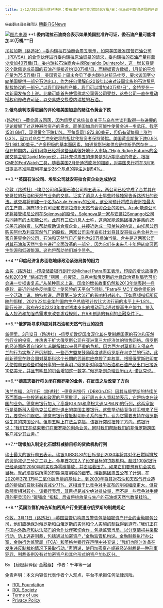 ```yaml
---
title: 3/12/2022国际财经快讯：委石油产量可能增加40万桶/日；俄乌谈判取得进展的评论和美国加息的赌注令黄金下跌
---
```

`秘密翻译组金融团队` [轉載自GNews](https://gnews.org/zh-hans/2151909/)

![](https://assets.gnews.org/wp-content/uploads/2022/03/图片1-78.png)[图片来源](https://dzm0ugdauank9.cloudfront.net)
**1.****委内瑞拉石油商会表示如果美国批准许可证，委石油产量可能增加****40****万桶****/****日**

[加拉加斯（路透社）–委内瑞拉石油商会周五表示，如果美国批准国营石油公司（PDVSA）的合作伙伴进行委内瑞拉原油贸易的请求，委内瑞拉的石油产量将至少增加40万桶/日。委内瑞拉石油商会主席Reinaldo Quintero说，这一增长将使这个欧佩克成员国的石油产量接近约120万桶/日，而根据官方数据，1月份的平均产量为75.5万桶/日。美国官员上周末会见了委内瑞拉总统马杜罗，要求该国至少向美国提供一部分石油出口，作为任何缓解自2019年以来对该国实施的石油贸易制裁协议的一部分。”以我们现有的产能，我们可以增加40万桶/日”，金特罗在一次新闻发布会上说。此举可能首先使雪佛龙公司等公司受益，这些公司一直在推动授权和修改许可证，以交易或交换委内瑞拉的石油。](https://www.oann.com/venezuela-could-add-400000-bpd-to-oil-output-if-u-s-approves-licenses-petroleum-chamber/)

**2.****俄乌****谈判****取得进展的评论和****美国加息的赌注令黄金下跌**

[(路透社）–黄金周五回落，因为俄罗斯总统普京关于与乌克兰谈判取得一些进展的评论缓解了对这种避险资产的需求，而美国加息的可能性使黄金进一步承压。截至1531 GMT，现货黄金下跌1.1%，至每盎司1,973.80美元，但仍有望每周上涨约0.3%，因为对乌克兰冲突进程的担忧使投资者保持警惕。美国黄金期货下跌0.9%至1,981.80美元。”许多积极的基本面因素，如通货膨胀和供应链中断仍然存在……但在短期内，我们可能已经将这些因素很好地计入市场，”High Ridge Futures的金属交易主管David Meger说，并补充说周五的走势是对近期高点的修正。根据CME的FedWatch工具，随着美国2月份通货膨胀的加剧，对美国央行将在3月16日提高基准隔夜利率至少25个基点的押注达到94%。](https://www.oann.com/gold-dips-on-rate-hike-bets-set-for-weekly-rise-on-ukraine/)

**3.****英国石油公司、埃尼公司就安哥拉合资企业达成协议**

[伦敦（路透社）–埃尼公司和英国石油公司周五表示，两公司已经完成了合并其在安哥拉的石油和天然气业务的交易，证实了消息人士早些时候独家告诉路透社的说法。该交易将创建一个名为Azule Energy的公司，该公司预计将成为安哥拉最大的生产商，拥有16个许可证和安哥拉液化天然气合资企业的股份。Azule能源公司还将接管埃尼公司在Solenova的股份，Solenova是一家与安哥拉Sonangol公司共同持有的太阳能公司。此前有三位消息人士称，这两家能源集团接近筹集约25亿美元的融资，以帮助资助该合资企业，并接近达成一项单独的协议，由埃尼公司购买阿尔及利亚天然气厂的股权。两家公司去年宣布计划将其安哥拉业务合并为一家自筹资金的公司，石油和天然气日产量约为20万桶油当量。合并是这两家公司对其石油和天然气业务进行全面改革的一部分，因为它们在未来几十年将转向可再生能源和低碳能源。这也将帮助他们减少债务。](https://www.oann.com/exclusive-bp-eni-clinch-deal-on-angola-joint-venture/)

**4.****印度经济复苏面临地缘政治紧张局势的阻力**

[孟买（路透社）–印度储备银行副行长Michael Patra周五表示，印度的增长故事仍然和2013年 “缩减恐慌 “期间一样疲软，乌克兰和俄罗斯的地缘政治紧张局势可能会进一步损害复苏。”从某种意义上说，印度的增长故事仍然和2013年缩表时一样疲软。最近的战争反响事实上使风险的天平向下倾斜，”Patra在IMC工商会组织的一个活动上说。帕特拉说，尽管第三波大流行的影响相对较小，正如高频指标所反映的那样，2021/22年全年的国内生产总值预计仅比大流行前的水平上升1.8%。副行长说，政府在2022/23年度对资本支出的推动可以通过提高生产能力、挤入私人投资和加强总需求来改变游戏规则，在RBI创造的有利的金融条件下。](https://www.oann.com/india-growth-recovery-faces-headwinds-from-geopolitical-tensions-says-patra/)

**5.****俄罗斯寻求印度对其石油和天然气行业的投资**

[新德里，3月12日（路透社）–俄罗斯敦促印度深化其在受制裁国家的石油和天然气行业的投资，并热衷于扩大俄罗斯公司在亚洲第三大经济体的销售网络。俄罗斯的经济面临着自1991年苏联解体以来最严重的危机，因为西方对莫斯科入侵乌克兰的行为实施了严厉制裁。一些西方盟友鼓励印度谴责俄罗斯在乌克兰的行动，此前新德里在联合国对莫斯科这个长期的武器供应商投了弃权票。根据俄罗斯驻印度大使馆周五晚些时候分享的一份声明，”俄罗斯对印度的石油和石油产品出口已接近10亿美元，并且有明显的机会增加这一数字，”俄罗斯副总理亚历山大-诺瓦克说。](https://www.reuters.com/business/energy/russia-seeks-indian-investment-its-oil-gas-sector-2022-03-12/)

**6.****德意志银行将关闭在俄罗斯的业务，在反击之后改变了方向**

[法兰克福，3月11日（路透社）–德意志银行（DBKGn.DE）因其与俄罗斯的持续关系而面临一些投资者和政客的严厉批评，该行周五出人意料地表示，它将结束在该国的业务。德意志银行加入了高盛(GS.N)和摩根大通(JPM.N)的行列，这两家银行是莫斯科入侵乌克兰后首批退出的美国主要银行。这些举动给竞争对手带来了压力，要求他们跟进。德意志银行曾抵制切断关系的压力，认为它需要支持在俄罗斯做生意的跨国公司。但周五晚上在法兰克福，该银行突然扭转了方向。该银行说：”我们正在结束我们在俄罗斯的剩余业务，同时我们帮助我们的非俄罗斯跨国客户减少其业务。”](https://www.reuters.com/business/deutsche-bank-ceo-gets-20-pay-rise-2021-2022-03-11/)

**7.****瑞银加入制定化石燃料减排目标的贷款机构行列**

[瑞士最大的银行周五表示，瑞银(UBSG.S)的目标是到2030年将其对化石燃料排放的资助减少三分之二以上，今年首次加入了设定目标的贷款机构。超过100家银行已经承诺在2050年前实现净零碳排放，并面临着压力，如果它们要想有机会实现目标，就必须提供所需的短期深度削减的细节。瑞银集团周五公布了计划，在2020年378.1万吨二氧化碳当量的基线上，到2030年将其对石油和天然气行业造成的排放的贷款书融资减少71%。这相当于比竞争对手宣布的削减幅度更大，但贷款额度相对较小。该银行表示，其目标是减少绝对排放量，而不是一些竞争对手使用的更灵活的 “碳强度 “指标，后者将排放量与生产的石油或天然气数量挂钩。](https://www.reuters.com/markets/europe/ubs-joins-lenders-setting-fossil-fuel-emissions-cutting-goals-2022-03-11/)

**8.****英国监管机构告知加密资产行业要遵守俄罗斯的制裁规定**

[伦敦，3月11日（路透社）–英国监管机构周五警告包括加密资产行业的金融服务公司，他们应确保对俄罗斯和白俄罗斯的实体和个人实施的制裁得到遵守。”我们正在与国内外政府和执法部门的合作伙伴密切合作，包括监管当局，以分享情报并采取行动，防止逃避制裁，包括通过加密资产，”金融监管机构说。金融制裁执行办公室、金融行为监管局（FCA）和英格兰银行在声明中补充说：”我们也随时准备在发生违反制裁的情况下采取行动。”声明说，使用加密资产规避经济制裁是一种刑事犯罪，制裁条例没有对加密资产和其他形式的资产加以区分。](https://www.reuters.com/world/uk/boe-warns-cryptoasset-sector-comply-with-russian-sanctions-2022-03-11/)

By 【秘密翻译组-金融组】
作者：千年等一回

 

免责声明：本文内容仅代表作者个人观点，平台不承担任何法律风险。

- [ROL Foundation](https://rolfoundation.org/)
- [ROL Society](https://rolsociety.org/)
- [Terms of use](https://gnews.org/terms-of-use-3/)
- [Privacy Policy](https://gnews.org/privacy-policy/)

